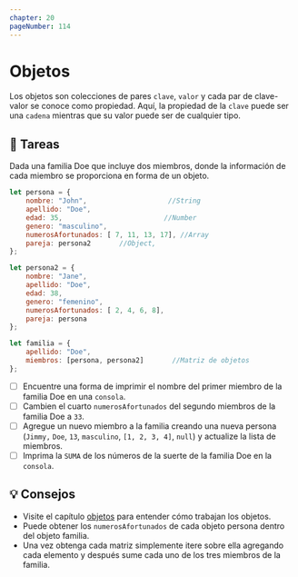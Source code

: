 ```yaml
---
chapter: 20
pageNumber: 114
---
```

# Objetos

Los objetos son colecciones de pares `clave`, `valor` y cada par de clave-valor se conoce como propiedad. Aquí, la propiedad de la `clave` puede ser una `cadena` mientras que su valor puede ser de cualquier tipo.

## 📝 Tareas

Dada una familia Doe que incluye dos miembros, donde la información de cada miembro se proporciona en forma de un objeto.

```javascript
let persona = {
    nombre: "John",                    //String
    apellido: "Doe",
    edad: 35,                         //Number
    genero: "masculino",
    numerosAfortunados: [ 7, 11, 13, 17], //Array
    pareja: persona2       //Object, 
};

let persona2 = {
    nombre: "Jane",
    apellido: "Doe",
    edad: 38,
    genero: "femenino",
    numerosAfortunados: [ 2, 4, 6, 8],
    pareja: persona
};

let familia = {
    apellido: "Doe",
    miembros: [persona, persona2]       //Matriz de objetos
};
```

- [ ] Encuentre una forma de imprimir el nombre del primer miembro de la familia Doe en una `consola`.
- [ ] Cambien el cuarto `numerosAfortunados` del segundo miembros de la familia Doe a `33`.
- [ ] Agregue un nuevo miembro a la familia creando una nueva persona (`Jimmy,` `Doe`, `13`, `masculino`, `[1, 2, 3, 4]`, `null`) y actualize la lista de miembros.
- [ ] Imprima la `SUMA` de los números de la suerte de la familia Doe en la `consola`.

## 💡 Consejos

- Visite el capítulo [objetos](../objects/) para entender cómo trabajan los objetos.
- Puede obtener los `numerosAfortunados` de cada objeto persona dentro del objeto familia.
- Una vez obtenga cada matriz simplemente itere sobre ella agregando cada elemento y después sume cada uno de los tres miembros de la familia.
